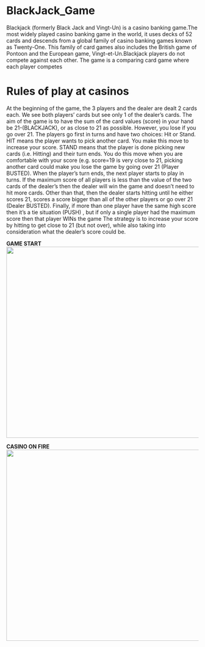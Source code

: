 # BlackJack_Game

Blackjack (formerly Black Jack and Vingt-Un) is a casino banking game.The most widely played casino banking game in the world, it uses decks of 52 cards and descends from a global family of casino banking games known as Twenty-One. This family of card games also includes the British game of Pontoon and the European game, Vingt-et-Un.Blackjack players do not compete against each other. The game is a comparing card game where each player competes

# Rules of play at casinos

At the beginning of the game, the 3 players and the dealer are dealt 2 cards each. We see both players’ cards but see only 1 of the dealer’s cards. The aim of the game is to have the sum of the card values (score) in your hand be 21-(BLACKJACK), or as close to 21 as possible. However, you lose if you go over 21.  The players go first in turns and have two choices: Hit or Stand. HIT means the player wants to pick another card. You make this move to increase your score. STAND means that the player is done picking new cards (i.e. Hitting) and their turn ends. You do this move when you are comfortable with your score (e.g. score=19 is very close to 21, picking another card could make you lose the game by going over 21 (Player BUSTED).   When the player’s turn ends, the next player starts to play in turns. If the maximum score of all players is less than the value of the two cards of the dealer’s then the dealer will win the game and doesn’t need to hit more cards. Other than that, then the dealer starts hitting until he either scores 21, scores a score bigger than all of the other players or go over 21 (Dealer BUSTED).  Finally, if more than one player have the same high score then it’s a tie situation (PUSH) , but if only a single player had the maximum score then that player WINs the game  The strategy is to increase your score by hitting to get close to 21 (but not over), while also taking into consideration what the dealer’s score could be.




   **GAME START**
   <img src = "https://user-images.githubusercontent.com/94145850/167747124-aac9e19e-0b48-4dc4-8581-9a67bc372012.png" width="2100" height="500"/>



   **CASINO ON FIRE**
   <img src = "https://user-images.githubusercontent.com/94145850/167747202-64ab7bcd-8d78-4a18-8846-7e2870b530ee.png" width="2100" height="500"/>


